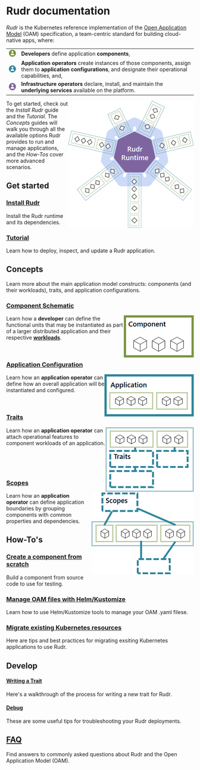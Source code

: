 # Rudr documentation

*Rudr* is the Kubernetes reference implementation of the [Open Application Model](https://github.com/oam-dev/spec) (OAM) specification, a team-centric standard for building cloud-native apps, where:

<table border=0 rules=none>
<tr>
<td><img alt="Developer role" src="./media/developer-role.png" /></td>
<td><b>Developers</b> define application <b>components</b>,</td>
</tr>
<tr>
<td><img alt="Application operator role" src="./media/app-operator-role.png" /></td>
<td><b>Application operators</b> create instances of those components, assign them to <b>application configurations</b>, and designate their operational capabilities, and,</td>
</tr>
<tr>
<td><img alt="Infrastructure operator role" src="./media/infra-operator-role.png" /></td>
<td><b>Infrastructure operators</b> declare, install, and maintain the <b>underlying services</b> available on the platform.</td>
</tr>
</table>

<img align="right" alt="Components and applications are deployed in the Rudr runtime within your Kubernetes cluster." src="./media/runtime.png" />

To get started, check out the *Install Rudr* guide and the *Tutorial*. The *Concepts* guides will walk you through all the available options Rudr provides to run and manage applications, and the *How-Tos* cover more advanced scenarios.

## Get started

### [Install Rudr](./setup/install.md)
Install the Rudr runtime and its dependencies.

### [Tutorial](./tutorials/deploy_and_update.md)
Learn how to deploy, inspect, and update a Rudr application.

## Concepts
Learn more about the main application model constructs: components (and their workloads), traits, and application configurations.

### [Component Schematic](./concepts/component-schematic.md)

<img align="right" alt="The component schematic defines the parameters, workload type, and containers of a unit of code." src="./media/component.png" />

Learn how a <b>developer</b> can define the functional units that may be instantiated as part of a larger distributed application and their respective [**workloads**](./concepts/workloads.md).

<br />

### [Application Configuration](./concepts/application-configuration.md)

<img align="right" alt="The application configuration defines the parameters, components, and other runtime properties of the overall application." src="./media/application.png" />

Learn how an <b>application operator</b> can define how an overall application will be instantiated and configured.

<br />

### [Traits](./concepts/traits.md)

<img align="right" alt="Traits represent add-on runtime functionality assigned to component workloads from within the application configuration." src="./media/traits.png" />

Learn how an <b>application operator</b> can attach operational features to component workloads of an application.

<br />
<br />
<br />

### [Scopes](./concepts/scopes.md)

<img align="right" alt="Scopes are used to logically group components within an application." src="./media/scopes.png" />

Learn how an <b>application operator</b> can define application boundaries by grouping components with common properties and dependencies.

## How-To's

### [Create a component from scratch](how-to/create_component_from_scratch.md)

Build a component from source code to use for testing.

### [Manage OAM files with Helm/Kustomize](how-to/using_helm_kustomize_manage_oam.md)

Learn how to use Helm/Kustomize tools to manage your OAM .yaml filese.

### [Migrate existing Kubernetes resources](./how-to/migrating.md)

Here are tips and best practices for migrating exsiting Kubernetes applications to use Rudr.

## Develop

#### [Writing a Trait](./developer/writing_a_trait.md)

Here's a walkthrough of the process for writing a new trait for Rudr.

#### [Debug](./developer/debug.md)

These are some useful tips for troubleshooting your Rudr deployments.

## [FAQ](./faq.md)

Find answers to commonly asked questions about Rudr and the Open Application Model (OAM).
